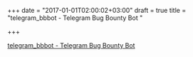 +++
date = "2017-01-01T02:00:02+03:00"
draft = true
title = "telegram_bbbot - Telegram Bug Bounty Bot "

+++

<p><a href="https://t.co/iY9WK33rKQ">telegram_bbbot - Telegram Bug Bounty Bot </a></p>
